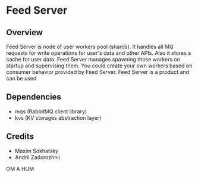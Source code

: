 Feed Server
===========

Overview
--------

Feed Server is node of user workers pool (shards). It handles all MQ requests for
write operations for user's data and other APIs. Also it stores a cache for user data.
Feed Server manages spawning those workers on startup and supervising them.
You could create your own workers based on consumer behavior provided by Feed Server.
Feed Server is a product and can be used 

Dependencies
------------

* mqs (RabbitMQ client library)
* kvs (KV storages abstraction layer)

Credits
-------

* Maxim Sokhatsky
* Andrii Zadorozhnii

OM A HUM
